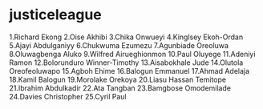 # justiceleague
1.Richard Ekong
2.Oise Akhibi
3.Chika Onwueyi
4.Kinglsey Ekoh-Ordan
5.Ajayi Abdulganiyy
6.Chukwuma Ezumezu
7.Agunbiade Oreoluwa
8.Oluwagbenga Aluko
9.Wilfred Airueghionmon
10.Paul Oluyege
11.Adeniyi Ramon
12.Bolorunduro Winner-Timothy
13.Aisabokhale Jude
14.Olutola Oreofeoluwapo
15.Agboh Ehime
16.Balogun Emmanuel
17.Ahmad Adelaja
18.Kamil Balogun
19.Morolake Orekoya
20.Liasu Hassan Temitope
21.Ibrahim Abdulkadir
22.Ata Tangban
23.Bamgbose Omodemilade
24.Davies Christopher
25.Cyril Paul
